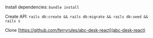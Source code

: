 Install dependencies: `bundle install`

Create API: `rails db:create && rails db:migrate && rails db:seed && rails s`

Clone [https://github.com/ferryrules/abc-desk-react](abc-desk-react)
